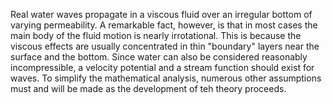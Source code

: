 Real water waves propagate in a viscous fluid over an irregular bottom of varying permeability. A remarkable fact, however, is that in most cases the main body of the fluid motion is nearly irrotational. This is because the viscous effects are usually  concentrated in thin "boundary" layers near the surface and the bottom. Since water can also be considered reasonably incompressible, a velocity potential and a stream function should exist for waves. To simplify the mathematical analysis, numerous other assumptions must and will be made as the development of teh theory proceeds.